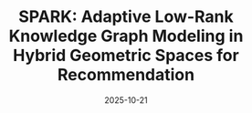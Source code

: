 ---
title: "SPARK: Adaptive Low-Rank Knowledge Graph Modeling in Hybrid Geometric Spaces for Recommendation"
collection: publications
permalink: /publication/spark-cikm25
excerpt: 'Accepted to CIKM 2025 (CCF-B). A novel hybrid geometric GNN for knowledge-aware recommendation.'
date: 2025-10-21
venue: 'ACM International Conference on Information and Knowledge Management (CIKM &apos;25)'
paperurl: 'https://arxiv.org/abs/2509.11094' # <--- 替换成真实的链接
citation: "Binhao Wang, Yutian Xiao, Maolin Wang, et al. (2025). &quot;SPARK: Adaptive Low-Rank Knowledge Graph Modeling in Hybrid Geometric Spaces for Recommendation.&quot; <i>CIKM &apos;25</i>."
---